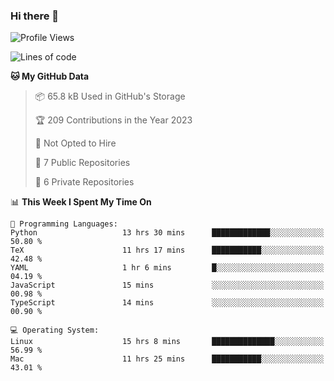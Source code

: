 ### Hi there 👋

<!--
**huayuan4396/huayuan4396** is a ✨ _special_ ✨ repository because its `README.md` (this file) appears on your GitHub profile.

Here are some ideas to get you started:

- 🔭 I’m currently working on ...
- 🌱 I’m currently learning ...
- 👯 I’m looking to collaborate on ...
- 🤔 I’m looking for help with ...
- 💬 Ask me about ...
- 📫 How to reach me: ...
- 😄 Pronouns: ...
- ⚡ Fun fact: ...
-->

<!--START_SECTION:waka-->
![Profile Views](http://img.shields.io/badge/Profile%20Views-0-blue)

![Lines of code](https://img.shields.io/badge/From%20Hello%20World%20I%27ve%20Written-185.0%20thousand%20lines%20of%20code-blue)

**🐱 My GitHub Data** 

> 📦 65.8 kB Used in GitHub's Storage 
 > 
> 🏆 209 Contributions in the Year 2023
 > 
> 🚫 Not Opted to Hire
 > 
> 📜 7 Public Repositories 
 > 
> 🔑 6 Private Repositories 
 > 
📊 **This Week I Spent My Time On** 

```text
💬 Programming Languages: 
Python                   13 hrs 30 mins      █████████████░░░░░░░░░░░░   50.80 % 
TeX                      11 hrs 17 mins      ███████████░░░░░░░░░░░░░░   42.48 % 
YAML                     1 hr 6 mins         █░░░░░░░░░░░░░░░░░░░░░░░░   04.19 % 
JavaScript               15 mins             ░░░░░░░░░░░░░░░░░░░░░░░░░   00.98 % 
TypeScript               14 mins             ░░░░░░░░░░░░░░░░░░░░░░░░░   00.90 % 

💻 Operating System: 
Linux                    15 hrs 8 mins       ██████████████░░░░░░░░░░░   56.99 % 
Mac                      11 hrs 25 mins      ███████████░░░░░░░░░░░░░░   43.01 % 
```


<!--END_SECTION:waka-->
